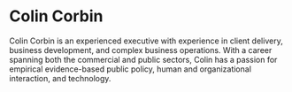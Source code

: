 # Colin Corbin
Colin Corbin is an experienced executive with experience in client delivery, business development, and complex business operations. With a career spanning both the commercial and public sectors, Colin has a passion for empirical evidence-based public policy, human and organizational interaction, and technology.
